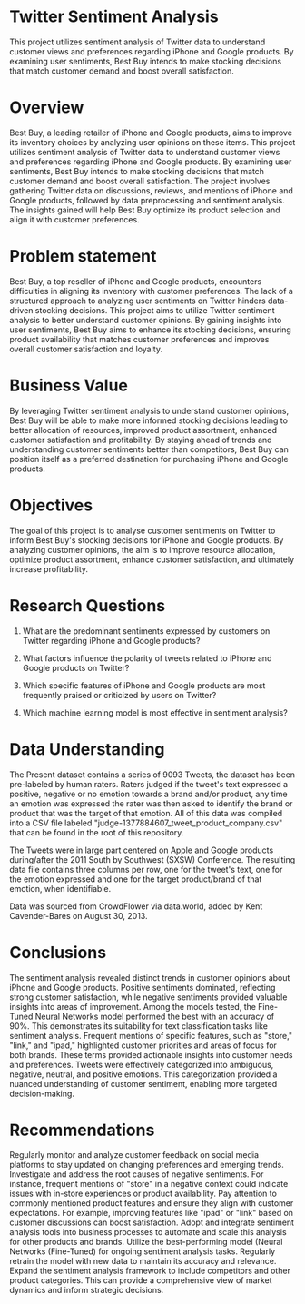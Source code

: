 # Twitter Sentiment Analysis


This project utilizes sentiment analysis of Twitter data to understand customer views and preferences regarding iPhone and Google products. By examining user sentiments, Best Buy intends to make stocking decisions that match customer demand and boost overall satisfaction.


# Overview

Best Buy, a leading retailer of iPhone and Google products, aims to improve its inventory choices by analyzing user opinions on these items. This project utilizes sentiment analysis of Twitter data to understand customer views and preferences regarding iPhone and Google products. By examining user sentiments, Best Buy intends to make stocking decisions that match customer demand and boost overall satisfaction. The project involves gathering Twitter data on discussions, reviews, and mentions of iPhone and Google products, followed by data preprocessing and sentiment analysis. The insights gained will help Best Buy optimize its product selection and align it with customer preferences.

# Problem statement

Best Buy, a top reseller of iPhone and Google products, encounters difficulties in aligning its inventory with customer preferences. The lack of a structured approach to analyzing user sentiments on Twitter hinders data-driven stocking decisions. This project aims to utilize Twitter sentiment analysis to better understand customer opinions. By gaining insights into user sentiments, Best Buy aims to enhance its stocking decisions, ensuring product availability that matches customer preferences and improves overall customer satisfaction and loyalty.

# Business Value

By leveraging Twitter sentiment analysis to understand customer opinions, Best Buy will be able to make more informed stocking decisions leading to better allocation of resources, improved product assortment, enhanced customer satisfaction and profitability. By staying ahead of trends and understanding customer sentiments better than competitors, Best Buy can position itself as a preferred destination for purchasing iPhone and Google products.

# Objectives

The goal of this project is to analyse customer sentiments on Twitter to inform Best Buy's stocking decisions for iPhone and Google products. By analyzing customer opinions, the aim is to improve resource allocation, optimize product assortment, enhance customer satisfaction, and ultimately increase profitability.

# Research Questions

1. What are the predominant sentiments expressed by customers on Twitter regarding iPhone and Google products?

2. What factors influence the polarity of tweets related to iPhone and Google products on Twitter?

3. Which specific features of iPhone and Google products are most frequently praised or criticized by users on Twitter?

4. Which machine learning model is most effective in sentiment analysis?



# Data Understanding

The Present dataset contains a series of 9093 Tweets, the dataset has been pre-labeled by human raters. Raters judged if the tweet's text expressed a positive, negative or no emotion towards a brand and/or product, any time an emotion was expressed the rater was then asked to identify the brand or product that was the target of that emotion. All of this data was compiled into a CSV file labeled "judge-1377884607_tweet_product_company.csv" that can be found in the root of this repository.

The Tweets were in large part centered on Apple and Google products during/after the 2011 South by Southwest (SXSW) Conference. The resulting data file contains three columns per row, one for the tweet's text, one for the emotion expressed and one for the target product/brand of that emotion, when identifiable.

Data was sourced from CrowdFlower via data.world, added by Kent Cavender-Bares on August 30, 2013.

# Conclusions

The sentiment analysis revealed distinct trends in customer opinions about iPhone and Google products. Positive sentiments dominated, reflecting strong customer satisfaction, while negative sentiments provided valuable insights into areas of improvement.
Among the models tested, the Fine-Tuned Neural Networks model performed the best with an accuracy of 90%. This demonstrates its suitability for text classification tasks like sentiment analysis.
Frequent mentions of specific features, such as "store," "link," and "ipad," highlighted customer priorities and areas of focus for both brands. These terms provided actionable insights into customer needs and preferences.
Tweets were effectively categorized into ambiguous, negative, neutral, and positive emotions. This categorization provided a nuanced understanding of customer sentiment, enabling more targeted decision-making.


# Recommendations

Regularly monitor and analyze customer feedback on social media platforms to stay updated on changing preferences and emerging trends.
Investigate and address the root causes of negative sentiments. For instance, frequent mentions of "store" in a negative context could indicate issues with in-store experiences or product availability.
Pay attention to commonly mentioned product features and ensure they align with customer expectations. For example, improving features like "ipad" or "link" based on customer discussions can boost satisfaction.
Adopt and integrate sentiment analysis tools into business processes to automate and scale this analysis for other products and brands.
Utilize the best-performing model (Neural Networks (Fine-Tuned) for ongoing sentiment analysis tasks. Regularly retrain the model with new data to maintain its accuracy and relevance.
Expand the sentiment analysis framework to include competitors and other product categories. This can provide a comprehensive view of market dynamics and inform strategic decisions.
